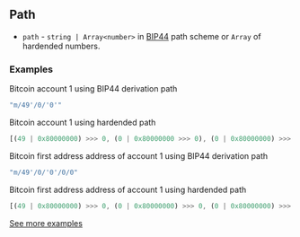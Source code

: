 ## Path
- `path` - `string | Array<number>` in [BIP44](https://github.com/trezor/trezor-firmware/blob/master/core/docs/misc/coins-bip44-paths.md) path scheme or `Array` of hardended numbers.
### Examples
Bitcoin account 1 using BIP44 derivation path
```javascript
"m/49'/0/'0'"
```
Bitcoin account 1 using hardended path
```javascript
[(49 | 0x80000000) >>> 0, (0 | 0x80000000 >>> 0), (0 | 0x80000000) >>> 0]
```
Bitcoin first address address of account 1 using BIP44 derivation path
```javascript
"m/49'/0/'0'/0/0"
```
Bitcoin first address address of account 1 using hardended path
```javascript
[(49 | 0x80000000) >>> 0, (0 | 0x80000000) >>> 0, (0 | 0x80000000) >>> 0, 0, 0]
```
[See more examples](https://github.com/trezor/trezor-firmware/tree/master/core/docs/coins)

